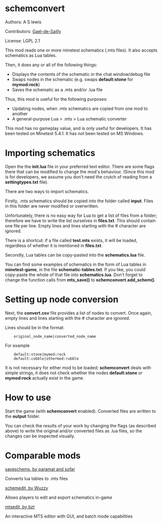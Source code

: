# schemconvert

Authors: A S lewis

Contributors: [Gael-de-Sailly](https://github.com/Gael-de-Sailly)

License: LGPL 2.1

This mod reads one or more minetest schematics (.mts files). It also accepts schematics as Lua
tables.

Then, it does any or all of the following things:

* Displays the contents of the schematic in the chat window/debug file
* Swaps nodes in the schematic (e.g. swaps **default:stone** for **mymod:rock**)
* Saves the schematic as a .mts and/or .lua file

Thus, this mod is useful for the following purposes:

* Updating nodes, when .mts schematics are copied from one mod to another
* A general-purpose Lua > .mts > Lua schematic converter

This mod has no gameplay value, and is only useful for developers. It has been tested on Minetest
5.4.1. It has not been tested on MS Windows.

# Importing schematics

Open the the **init.lua** file in your preferred text editor. There are some flags there that can be
modified to change the mod's behaviour. (Since this mod is for developers, we assume you don't need
the crutch of reading from a **settingtypes.txt** file).

There are two ways to import schematics.

Firstly, .mts schematics should be copied into the folder called **input**. Files in this folder are
never modified or overwritten.

Unfortunately, there is no easy way for Lua to get a list of files from a folder; therefore we have
to write the list ourselves in **files.txt**. This should contain one file per line. Empty lines
and lines starting with the # character are ignored.

There is a shortcut: if a file called **test.mts** exists, it will be loaded, regardless of whether
it is mentioned in **files.txt**.

Secondly, Lua tables can be copy-pasted into the **schematics.lua** file.

You can find some examples of schematics in the form of Lua tables in **minetest-game**, in the file
**schematic-tables.txt**. If you like, you could copy-paste the whole of that file into
**schematics.lua**. Don't forget to change the function calls from **mts_save()** to
**schemconvert.add_schem()**.

# Setting up node conversion

Next, the **convert.csv** file provides a list of nodes to convert. Once again, empty lines and
lines starting with the # character are ignored.

Lines should be in the format:

        original_node_name|converted_node_name

For example

        default:stone|mymod:rock
        default:cobble|othermod:rubble

It is not necessary for either mod to be loaded; **schemconvert** deals with simple strings, it does
not check whether the nodes **default:stone** or **mymod:rock** actually exist in the game.

# How to use

Start the game (with **schemconvert** enabled). Converted files are written to the **output**
folder.

You can check the results of your work by changing the flags (as described above) to
write the original and/or converted files as .lua files, so the changes can be inspected visually.

# Comparable mods

[saveschems, by paramat and sofar](https://github.com/minetest-mods/saveschems)

Converts lua tables to .mts files

[schemedit, by Wuzzy](https://repo.or.cz/minetest_schemedit.git)

Allows players to edit and export schematics in-game

[mtsedit, by bzt](https://gitlab.com/bztsrc/mtsedit)

An interactive MTS editor with GUI, and batch mode capabilities
